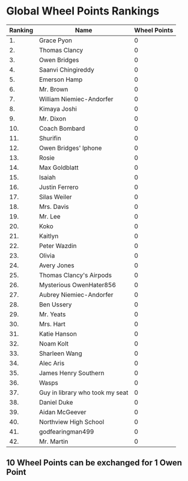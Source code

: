 # Global Wheel Points Rankings

|Ranking|Name|Wheel Points|
| ----------- | ----------- | ----------- |
|1.|Grace Pyon|0|
|2.|Thomas Clancy|0|
|3.|Owen Bridges|0|
|4.|Saanvi Chingireddy|0|
|5.|Emerson Hamp|0|
|6.|Mr. Brown|0|
|7.|William Niemiec-Andorfer|0|
|8.|Kimaya Joshi|0|
|9.|Mr. Dixon|0|
|10.|Coach Bombard|0|
|11.|Shurifin|0|
|12.|Owen Bridges' Iphone|0|
|13.|Rosie|0|
|14.|Max Goldblatt|0|
|15.|Isaiah|0|
|16.|Justin Ferrero|0|
|17.|Silas Weiler|0|
|18.|Mrs. Davis|0|
|19.|Mr. Lee|0|
|20.|Koko|0|
|21.|Kaitlyn|0|
|22.|Peter Wazdin|0|
|23.|Olivia|0|
|24.|Avery Jones|0|
|25.|Thomas Clancy's Airpods|0|
|26.|Mysterious OwenHater856|0|
|27.|Aubrey Niemiec-Andorfer|0|
|28.|Ben Ussery|0|
|29.|Mr. Yeats|0|
|30.|Mrs. Hart|0|
|31.|Katie Hanson|0|
|32.|Noam Kolt|0|
|33.|Sharleen Wang|0|
|34.|Alec Aris|0|
|35.|James Henry Southern|0|
|36.|Wasps|0|
|37.|Guy in library who took my seat|0|
|38.|Daniel Duke|0|
|39.|Aidan McGeever|0|
|40.|Northview High School|0|
|41.|godfearingman499|0|
|42.|Mr. Martin|0|

## 10 Wheel Points can be exchanged for 1 Owen Point
